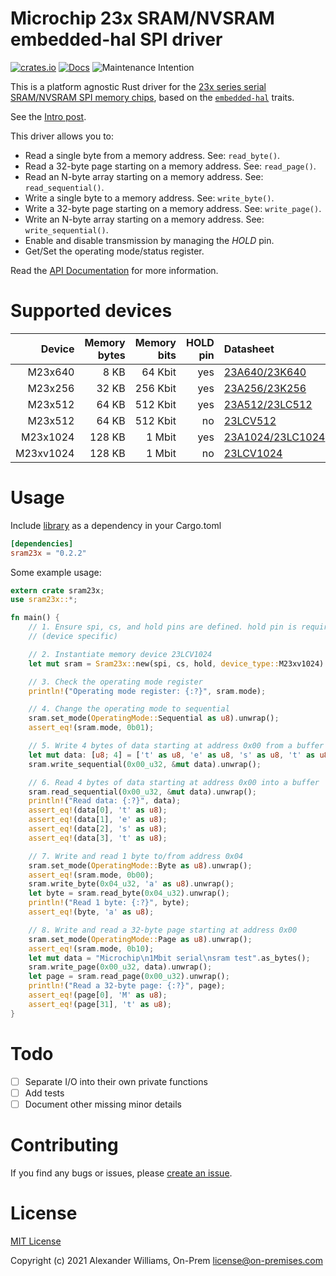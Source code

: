 # Microchip 23x SRAM/NVSRAM embedded-hal SPI driver

[![crates.io](https://img.shields.io/crates/v/sram23x.svg)](https://crates.io/crates/sram23x)
[![Docs](https://docs.rs/sram23x/badge.svg)](https://docs.rs/sram23x)
![Maintenance Intention](https://img.shields.io/badge/maintenance-actively--developed-brightgreen.svg)

This is a platform agnostic Rust driver for the [23x series serial SRAM/NVSRAM SPI memory chips](https://www.microchip.com/en-us/products/memory/serial-sram-and-serial-nvsram),
based on the [`embedded-hal`](https://github.com/rust-embedded/embedded-hal) traits.

See the [Intro post](https://blog.a1w.ca/p/rust-embedded-driver-microchip-23x-sram).

This driver allows you to:

- Read a single byte from a memory address. See: `read_byte()`.
- Read a 32-byte page starting on a memory address. See: `read_page()`.
- Read an N-byte array starting on a memory address. See: `read_sequential()`.
- Write a single byte to a memory address. See: `write_byte()`.
- Write a 32-byte page starting on a memory address. See: `write_page()`.
- Write an N-byte array starting on a memory address. See: `write_sequential()`.
- Enable and disable transmission by managing the _HOLD_ pin.
- Get/Set the operating mode/status register.

Read the [API Documentation](https://docs.rs/sram23x) for more information.

# Supported devices

| Device | Memory bytes | Memory bits | HOLD pin | Datasheet |
|-------:|------------:|------------:|----------:|:-----------|
|   M23x640 |   8 KB |   64 Kbit | yes |    [23A640/23K640] |
|   M23x256  |  32 KB | 256 Kbit | yes |    [23A256/23K256] |
|   M23x512  |  64 KB | 512 Kbit | yes |   [23A512/23LC512] |
|   M23x512  |  64 KB | 512 Kbit |  no |         [23LCV512] |
|  M23x1024  | 128 KB |   1 Mbit | yes | [23A1024/23LC1024] |
| M23xv1024  | 128 KB |   1 Mbit |  no |        [23LCV1024] |

[23A640/23K640]: http://ww1.microchip.com/downloads/en/DeviceDoc/22126E.pdf
[23A256/23K256]: http://ww1.microchip.com/downloads/en/DeviceDoc/22100F.pdf
[23A512/23LC512]: https://ww1.microchip.com/downloads/en/DeviceDoc/20005155B.pdf
[23LCV512]: https://ww1.microchip.com/downloads/en/DeviceDoc/25157A.pdf
[23A1024/23LC1024]: https://ww1.microchip.com/downloads/en/DeviceDoc/20005142C.pdf
[23LCV1024]: https://ww1.microchip.com/downloads/en/DeviceDoc/25156A.pdf

# Usage

Include [library](https://crates.io/crates/sram23x) as a dependency in your Cargo.toml

```toml
[dependencies]
sram23x = "0.2.2"
```

Some example usage:

```rust
extern crate sram23x;
use sram23x::*;

fn main() {
    // 1. Ensure spi, cs, and hold pins are defined. hold pin is required (any unused output pin will do)
    // (device specific)

    // 2. Instantiate memory device 23LCV1024
    let mut sram = Sram23x::new(spi, cs, hold, device_type::M23xv1024).unwrap();

    // 3. Check the operating mode register
    println!("Operating mode register: {:?}", sram.mode);

    // 4. Change the operating mode to sequential
    sram.set_mode(OperatingMode::Sequential as u8).unwrap();
    assert_eq!(sram.mode, 0b01);

    // 5. Write 4 bytes of data starting at address 0x00 from a buffer
    let mut data: [u8; 4] = ['t' as u8, 'e' as u8, 's' as u8, 't' as u8];
    sram.write_sequential(0x00_u32, &mut data).unwrap();

    // 6. Read 4 bytes of data starting at address 0x00 into a buffer
    sram.read_sequential(0x00_u32, &mut data).unwrap();
    println!("Read data: {:?}", data);
    assert_eq!(data[0], 't' as u8);
    assert_eq!(data[1], 'e' as u8);
    assert_eq!(data[2], 's' as u8);
    assert_eq!(data[3], 't' as u8);

    // 7. Write and read 1 byte to/from address 0x04
    sram.set_mode(OperatingMode::Byte as u8).unwrap();
    assert_eq!(sram.mode, 0b00);
    sram.write_byte(0x04_u32, 'a' as u8).unwrap();
    let byte = sram.read_byte(0x04_u32).unwrap();
    println!("Read 1 byte: {:?}", byte);
    assert_eq!(byte, 'a' as u8);

    // 8. Write and read a 32-byte page starting at address 0x00
    sram.set_mode(OperatingMode::Page as u8).unwrap();
    assert_eq!(sram.mode, 0b10);
    let mut data = "Microchip\n1Mbit serial\nsram test".as_bytes();
    sram.write_page(0x00_u32, data).unwrap();
    let page = sram.read_page(0x00_u32).unwrap();
    println!("Read a 32-byte page: {:?}", page);
    assert_eq!(page[0], 'M' as u8);
    assert_eq!(page[31], 't' as u8);
}
```

# Todo

- [ ] Separate I/O into their own private functions
- [ ] Add tests
- [ ] Document other missing minor details

# Contributing

If you find any bugs or issues, please [create an issue](https://github.com/aw/sram23x/issues/new).

# License

[MIT License](LICENSE)

Copyright (c) 2021 Alexander Williams, On-Prem <license@on-premises.com>
